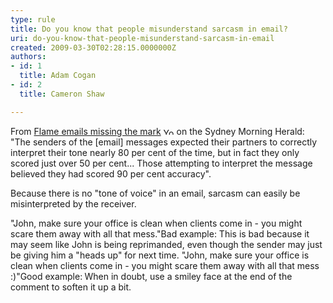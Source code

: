 ```yaml
---
type: rule
title: Do you know that people misunderstand sarcasm in email?
uri: do-you-know-that-people-misunderstand-sarcasm-in-email
created: 2009-03-30T02:28:15.0000000Z
authors:
- id: 1
  title: Adam Cogan
- id: 2
  title: Cameron Shaw

---
```




<span class='intro'> 
  <p>From <a target="_blank" href="http&#58;//www.ssw.com.au/ssw/Redirect/smh_flameemailsmissingthemark.htm">Flame emails missing the mark</a> <img height="11" width="17" src="http&#58;//www.ssw.com.au/ssw/Images/LeaveSite.gif" alt="You are going to a site outside of SSW" /> on the Sydney Morning Herald&#58; &quot;The senders of the [email] messages expected their partners to correctly interpret their tone nearly 80 per cent of the time, but in fact they only scored just over 50 per cent... Those attempting to interpret the message believed they had scored 90 per cent accuracy&quot;.</p>
 </span>


  <p>Because there is no &quot;tone of voice&quot; in an email, sarcasm can easily be misinterpreted by the receiver.</p>
<p> <span class="ms-rteCustom-GreyBox">&quot;John, make sure your office is clean when clients come in - you might scare them away with all that mess.&quot;</span><span class="ms-rteCustom-FigureBad">Bad example&#58; This is bad because it may seem like John is being reprimanded, even though the sender may just be giving him a &quot;heads up&quot; for next time. </span><span class="ms-rteCustom-GreyBox">&quot;John, make sure your office is clean when clients come in - you might scare them away with all that mess &#58;)&quot;</span><span class="ms-rteCustom-FigureGood">Good example&#58;<strong> </strong>When in doubt, use a smiley face at the end of the comment to soften it up a bit.</span></p>



